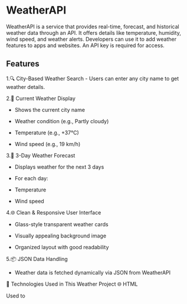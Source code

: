 # WeatherAPI
WeatherAPI is a service that provides real-time, forecast, and historical weather data through an API. It offers details like temperature, humidity, wind speed, and weather alerts. Developers can use it to add weather features to apps and websites. An API key is required for access.

## Features
1.🔍 City-Based Weather Search
    - Users can enter any city name to get weather details.

2.📍 Current Weather Display

   - Shows the current city name

   - Weather condition (e.g., Partly cloudy)

   - Temperature (e.g., +37°C)

   - Wind speed (e.g., 19 km/h)

3.📅 3-Day Weather Forecast

   - Displays weather for the next 3 days

   - For each day:

   - Temperature

   - Wind speed

4.🌐 Clean & Responsive User Interface

   - Glass-style transparent weather cards

   - Visually appealing background image

   - Organized layout with good readability

5.📦 JSON Data Handling

   - Weather data is fetched dynamically via JSON from WeatherAPI
     
🧰 Technologies Used in This Weather Project
🌐 HTML

Used to


